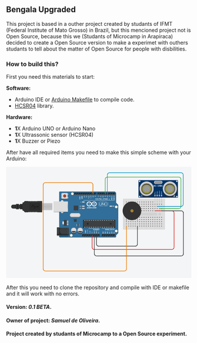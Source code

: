 ## Bengala Upgraded

This project is based in a outher project created by studants of IFMT
(Federal Institute of Mato Grosso) in Brazil, but this mencioned project
not is Open Source, because this we (Studants of Microcamp in Arapiraca)
decided to create a Open Source version to make a experimet with outhers
studants to tell about the matter of Open Source for people with disbilities.

### How to build this?

First you need this materials to start:

**Software:**

- Arduino IDE or [Arduino Makefile](https://github.com/sudar/arduino-makefile) to compile code.
- [HCSR04](https://github.com/) library.

**Hardware:**

- **1**X Arduino UNO or Arduino Nano
- **1**X Ultrassonic sensor (HCSR04)
- **1**X Buzzer or Piezo

After have all required items you need to make this simple scheme with your
Arduino:

<img src="Imagens/scheme.jpg">

After this you need to clone the repository and compile with IDE or makefile
and it will work with no errors.

#### Version: *0.1 BETA*.
#### Owner of project: *Samuel de Oliveira*.
#### Project created by studants of Microcamp to a Open Source experiment.
